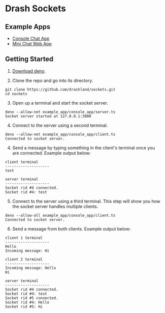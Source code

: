 # Drash Sockets

## Example Apps

* [Console Chat App](https://github.com/drashland/sockets/tree/master/example_app/console_app)
* [Mini Chat Web App](https://github.com/drashland/sockets/tree/master/example_app/web_app)

## Getting Started

1. [Download deno](https://deno.land/).

2. Clone the repo and go into its directory.

```
git clone https://github.com/drashland/sockets.git
cd sockets
```

3. Open up a terminal and start the socket server.

```
deno --allow-net example_app/console_app/server.ts
Socket server started at 127.0.0.1:3000
```

4. Connect to the server using a second terminal.

```
deno --allow-net example_app/console_app/client.ts
Connected to socket server.
```

4. Send a message by typing something in the client's terminal once you are connected. Example output below:

```
client terminal
--------------------
test
```
```
server terminal
--------------------
Socket rid #4 connected.
Socket rid #4: test
```

5. Connect to the server using a third terminal. This step will show you how the socket server handles multiple clients.

```
deno --allow-all example_app/console_app/client.ts
Connected to socket server.
```

6. Send a message from both clients. Example output below:

```
client 1 terminal
--------------------
Hello
Incoming message: Hi
```
```
client 2 terminal
--------------------
Incoming message: Hello
Hi
```
```
server terminal
--------------------
Socket rid #4 connected.
Socket rid #4: test
Socket rid #5 connected.
Socket rid #4: Hello
Socket rid #5: Hi

```
